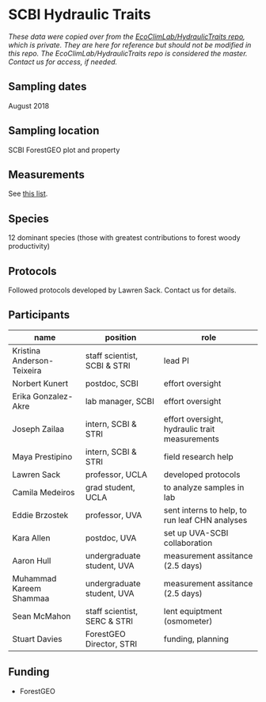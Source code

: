 # SCBI Hydraulic Traits

*These data were copied over from the [EcoClimLab/HydraulicTraits repo](https://github.com/EcoClimLab/HydraulicTraits), which is private. They are here for reference but should not be modified in this repo. The EcoClimLab/HydraulicTraits repo is considered the master. Contact us for access, if needed.*

## Sampling dates
August 2018 

## Sampling location
SCBI ForestGEO plot and property

## Measurements 
See [this list](https://github.com/EcoClimLab/HydraulicTraits/blob/master/ForestGEO_HydraulicTraits_SpeciesList.csv).

## Species
12 dominant species (those with greatest contributions to forest woody productivity)

## Protocols
Followed protocols developed by Lawren Sack. Contact us for details. 

## Participants
| name | position | role |
| -----| ---- | ---- |
| Kristina Anderson-Teixeira | staff scientist, SCBI & STRI | lead PI |
| Norbert Kunert | postdoc, SCBI | effort oversight | 
| Erika Gonzalez- Akre| lab manager, SCBI | effort oversight |
| Joseph Zailaa | intern, SCBI & STRI | effort oversight, hydraulic trait measurements | 
| Maya Prestipino | intern, SCBI & STRI | field research help |
| Lawren Sack | professor, UCLA | developed protocols |
| Camila Medeiros | grad student, UCLA | to analyze samples in lab |
| Eddie Brzostek| professor, UVA | sent interns to help, to run leaf CHN analyses |
| Kara Allen | postdoc, UVA | set up UVA-SCBI collaboration |
| Aaron Hull | undergraduate student, UVA | measurement assitance (2.5 days) |
| Muhammad Kareem Shammaa | undergraduate student, UVA | measurement assitance (2.5 days) |
| Sean McMahon | staff scientist, SERC & STRI  | lent equiptment (osmometer) |
| Stuart Davies | ForestGEO Director, STRI | funding, planning | 

## Funding 
- ForestGEO 

